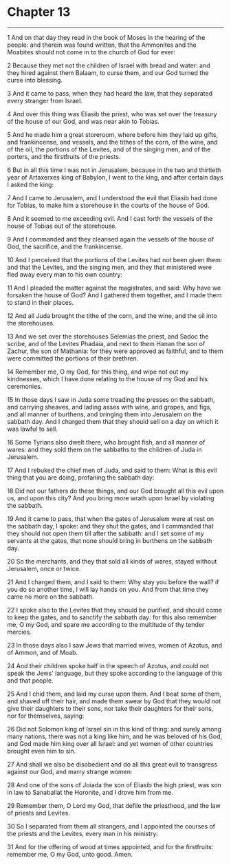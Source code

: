 # Chapter 13

***

1 And on that day they read in the book of Moses in the hearing of the people: and therein was found written, that the Ammonites and the Moabites should not come in to the church of God for ever:

2 Because they met not the children of Israel with bread and water: and they hired against them Balaam, to curse them, and our God turned the curse into blessing.

3 And it came to pass, when they had heard the law, that they separated every stranger from Israel.

4 And over this thing was Eliasib the priest, who was set over the treasury of the house of our God, and was near akin to Tobias.

5 And he made him a great storeroom, where before him they laid up gifts, and frankincense, and vessels, and the tithes of the corn, of the wine, and of the oil, the portions of the Levites, and of the singing men, and of the porters, and the firstfruits of the priests.

6 But in all this time I was not in Jerusalem, because in the two and thirtieth year of Artaxerxes king of Babylon, I went to the king, and after certain days I asked the king:

7 And I came to Jerusalem, and I understood the evil that Eliasib had done for Tobias, to make him a storehouse in the courts of the house of God.

8 And it seemed to me exceeding evil. And I cast forth the vessels of the house of Tobias out of the storehouse.

9 And I commanded and they cleansed again the vessels of the house of God, the sacrifice, and the frankincense.

10 And I perceived that the portions of the Levites had not been given them: and that the Levites, and the singing men, and they that ministered were fled away every man to his own country:

11 And I pleaded the matter against the magistrates, and said: Why have we forsaken the house of God? And I gathered them together, and I made them to stand in their places.

12 And all Juda brought the tithe of the corn, and the wine, and the oil into the storehouses.

13 And we set over the storehouses Selemias the priest, and Sadoc the scribe, and of the Levites Phadaia, and next to them Hanan the son of Zachur, the son of Mathania: for they were approved as faithful, and to them were committed the portions of their brethren.

14 Remember me, O my God, for this thing, and wipe not out my kindnesses, which I have done relating to the house of my God and his ceremonies.

15 In those days I saw in Juda some treading the presses on the sabbath, and carrying sheaves, and lading asses with wine, and grapes, and figs, and all manner of burthens, and bringing them into Jerusalem on the sabbath day. And I charged them that they should sell on a day on which it was lawful to sell.

16 Some Tyrians also dwelt there, who brought fish, and all manner of wares: and they sold them on the sabbaths to the children of Juda in Jerusalem.

17 And I rebuked the chief men of Juda, and said to them: What is this evil thing that you are doing, profaning the sabbath day:

18 Did not our fathers do these things, and our God brought all this evil upon us, and upon this city? And you bring more wrath upon Israel by violating the sabbath.

19 And it came to pass, that when the gates of Jerusalem were at rest on the sabbath day, I spoke: and they shut the gates, and I commanded that they should not open them till after the sabbath: and I set some of my servants at the gates, that none should bring in burthens on the sabbath day.

20 So the merchants, and they that sold all kinds of wares, stayed without Jerusalem, once or twice.

21 And I charged them, and I said to them: Why stay you before the wall? if you do so another time, I will lay hands on you. And from that time they came no more on the sabbath.

22 I spoke also to the Levites that they should be purified, and should come to keep the gates, and to sanctify the sabbath day: for this also remember me, O my God, and spare me according to the multitude of thy tender mercies.

23 In those days also I saw Jews that married wives, women of Azotus, and of Ammon, and of Moab.

24 And their children spoke half in the speech of Azotus, and could not speak the Jews' language, but they spoke according to the language of this and that people.

25 And I chid them, and laid my curse upon them. And I beat some of them, and shaved off their hair, and made them swear by God that they would not give their daughters to their sons, nor take their daughters for their sons, nor for themselves, saying:

26 Did not Solomon king of Israel sin in this kind of thing: and surely among many nations, there was not a king like him, and he was beloved of his God, and God made him king over all Israel: and yet women of other countries brought even him to sin.

27 And shall we also be disobedient and do all this great evil to transgress against our God, and marry strange women:

28 And one of the sons of Joiada the son of Eliasib the high priest, was son in law to Sanaballat the Horonite, and I drove him from me.

29 Remember them, O Lord my God, that defile the priesthood, and the law of priests and Levites.

30 So I separated from them all strangers, and I appointed the courses of the priests and the Levites, every man in his ministry:

31 And for the offering of wood at times appointed, and for the firstfruits: remember me, O my God, unto good. Amen.


